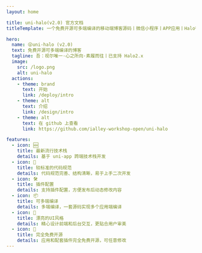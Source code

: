```yaml
---
layout: home

title: uni-halo(v2.0) 官方文档
titleTemplate: 一个免费开源可多端编译的移动端博客源码丨微信小程序丨APP应用丨Halo微信小程序丨uni-halo丨uni-halo 2.0

hero:
  name: 😜uni-halo (v2.0)
  text: 免费开源可多端编译的博客
  tagline: 吾：视尔唯一·心之所向·素履而往丨已支持 Halo2.x
  image:
    src: /logo.png
    alt: uni-halo
  actions:
    - theme: brand
      text: 开始
      link: /deploy/intro
    - theme: alt
      text: 介绍
      link: /design/intro
    - theme: alt
      text: 在 github 上查看
      link: https://github.com/ialley-workshop-open/uni-halo

features:
  - icon: 🆕
    title: 最新流行技术栈
    details: 基于 uni-app 跨端技术栈开发
  - icon: 🦋
    title: 较标准的代码规范
    details: 代码规范完善、结构清晰，易于上手二次开发
  - icon: 🛠️
    title: 插件配置
    details: 支持插件配置，方便发布后动态修改内容
  - icon: 📦
    title: 可多端编译
    details: 多端编译，一套源码实现多个应用端编译
  - icon: 🔩
    title: 漂亮的UI风格
    details: 精心设计前端和后台交互，更贴合用户审美
  - icon: 🔑
    title: 完全免费开源
    details: 应用和配套插件完全免费开源，可任意修改
---
```



<CustomUsingExamples></CustomUsingExamples>

<CustomFooter></CustomFooter>
